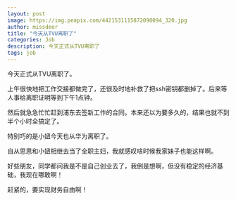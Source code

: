 ```yaml
---
layout: post
image: https://img.peapix.com/4421531115872090094_320.jpg
author: missdeer
title: "今天从TVU离职了"
categories: Job
description: 今天正式从TVU离职了
tags: job
---
```

今天正式从TVU离职了。

上午很快地把工作交接都做完了，还很及时地补救了把ssh密钥都删掉了。后来等人事给离职证明等到下午1点钟。

然后就急急忙忙赶到浦东去签新工作的合同。本来还以为要多久的，结果也就不到半个小时全搞定了。

特别巧的是小妞今天也从华为离职了。

自从思思和小妞相继去当了全职主妇，我就感叹啥时候我家妹子也能这样啊。

好些朋友，同学都问我是不是自己创业去了，我倒是想啊，但没有稳定的经济基础，我现在哪敢啊！

赶紧的，要实现财务自由啊！
